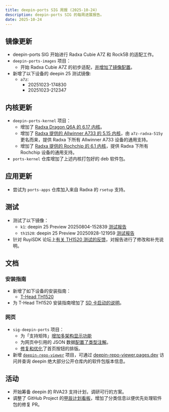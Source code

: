 ```yaml
---
title: deepin-ports SIG 周报 (2025-10-24)
description: deepin-ports SIG 的每周进展报告。
date: 2025-10-24
---
```


## 镜像更新

- deepin-ports SIG 开始进行 Radxa Cubie A7Z 和 Rock5B 的适配工作。
- `deepin-ports-images` 项目：
  - 开始 Radxa Cubie A7Z 的初步适配，[并增加了镜像配置](https://github.com/YukariChiba/deepin-ports-image/commit/15d53dde5131b1153a5aa7157baab14d701961a1)。
- 新增了以下设备的 deepin 25 测试镜像:
  - `a7z`:
    - 20251023-174830
    - 20251023-212347

## 内核更新

- `deepin-ports-kernel` 项目：
  - 增加了 [Radxa Dragon Q6A 的 6.17 内核](https://github.com/deepin-community/deepin-riscv-kernel/commit/9e1de3c29be9a80bb3f6827f8ac9887f383deeca)。
  - 增加了 [Radxa 提供的 Allwinner A733 的 5.15 内核](https://github.com/deepin-community/deepin-riscv-kernel/commit/2306b1a36101e5c8bf7bad6146cb3c8fcfb08b74)，由 `a7z-radxa-515y` 更名而来，提供 Radxa 下所有 Allwinner A733 设备的通用支持。
  - 增加了 [Radxa 提供的 Rochchip 的 6.1 内核](https://github.com/deepin-community/deepin-riscv-kernel/commit/54b957c798a6a26725323a1c0e4c3d73d5a14c5d)，提供 Radxa 下所有 Rochchip 设备的通用支持。
- `ports-kernel` 仓库增加了上述内核打包好的 deb 软件包。

## 应用更新

- 尝试为 `ports-apps` 仓库加入来自 Radxa 的 `rsetup` 支持。

## 测试

- 测试了以下镜像：
  - `k1`: deepin 25 Preview 20250804-152839 [测试报告](https://github.com/deepin-community/sig-deepin-ports/commit/e8bb5f6e07f4b9ae1ceab305f5a32476fd25272c)
  - `th1520`: deepin 25 Preview 20250928-121959 [测试报告](https://github.com/deepin-community/sig-deepin-ports/commit/20ce9a86a4c67037b0c783948386500f793b8bf4)
- 针对 RuyiSDK 论坛上[有关 TH1520 测试的反馈](https://ruyisdk.cn/t/topic/1715/2)，对报告进行了修改和补充说明。

## 文档

### 安装指南

- 新增了如下设备的安装指南：
  - [T-Head TH1520](https://github.com/deepin-community/sig-deepin-ports/commit/de7713b9115fa2f0b42e99f2cd831971888fed0c)
- 为 T-Head TH1520 安装指南增加了 [SD 卡启动的说明](https://github.com/deepin-community/sig-deepin-ports/pull/15)。

### 网页

- `sig-deepin-ports` 项目：
  - 为「支持矩阵」[增加多架构显示功能](https://github.com/deepin-community/sig-deepin-ports/commit/35c878be46a88cafb31f60a2ba81aee233effbb0)
  - 为网页中引用的 JSON 数据[配置了类型注解](https://github.com/deepin-community/sig-deepin-ports/commit/35c878be46a88cafb31f60a2ba81aee233effbb0)。
  - [修复和优化](https://github.com/deepin-community/sig-deepin-ports/commit/f2261dca674e867f9f15b2d3931c2b6e6d7a6210)了首页按钮的排版。
- 新增 [`deepin-repo-viewer`](https://github.com/YukariChiba/deepin-repo-viewer/) 项目，可通过 [deepin-repo-viewer.pages.dev](https://deepin-repo-viewer.pages.dev) 访问并查询 deepin 绝大部分公开仓库内的软件包版本信息。

## 活动

- 开始筹备 deepin 的 RVA23 支持计划，调研可行的方案。
- 调整了 GitHub Project 的[甲辰计划看板](https://github.com/orgs/deepin-community/projects/684/views/1)，增加了分类信息以便优先处理软件包的修复 PR。
